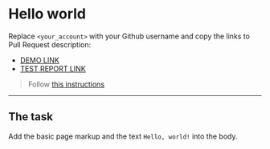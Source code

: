 # Hello world
Replace `<your_account>` with your Github username and copy the links to Pull Request description:
- [DEMO LINK](https://dellachaise.github.io/layout_hello-world/)
- [TEST REPORT LINK](https://dellachaise.github.io/layout_hello-world/report/html_report/)

> Follow [this instructions](https://mate-academy.github.io/layout_task-guideline/#how-to-solve-the-layout-tasks-on-github)
___

## The task
Add the basic page markup and the text `Hello, world!` into the body.
